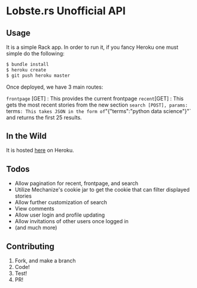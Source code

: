 # Lobste.rs Unofficial API

## Usage
It is a simple Rack app. In order to run it, if you fancy Heroku one must simple do the following:

```BASH
$ bundle install
$ heroku create
$ git push heroku master
```
Once deployed, we have 3 main routes:

`frontpage` [GET] : This provides the current frontpage
`recent`[GET]    : This gets the most recent stories from the new section
`search [POST], params: `terms` : This takes JSON in the form of `"{\"terms\":\"python data science\"}"`
 and returns the first 25 results.

## In the Wild
It is hosted [here](https://quiet-temple-1623.herokuapp.com/) on Heroku.

## Todos
- Allow pagination for recent, frontpage, and search
- Utilize Mechanize's cookie jar to get the cookie that can filter displayed stories
- Allow further customization of search
- View comments
- Allow user login and profile updating
- Allow invitations of other users once logged in
- (and much more)

## Contributing
1. Fork, and make a branch
2. Code!
3. Test!
4. PR!

